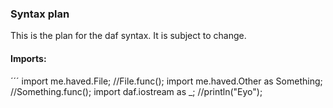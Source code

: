 ### Syntax plan
This is the plan for the daf syntax. It is subject to change.

#### Imports:
´´´
import me.haved.File; //File.func();
import me.haved.Other as Something; //Something.func();
import daf.iostream as _; //println("Eyo");
